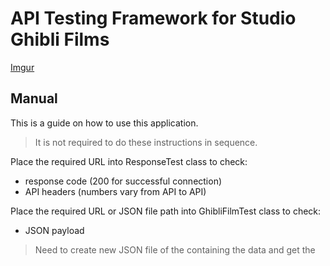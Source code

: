 # API Testing Framework for Studio Ghibli Films

[Imgur](https://i.imgur.com/Sk8wuRN.png)

## Manual

This is a guide on how to use this application.

> It is not required to do these instructions in sequence.

Place the required URL into ResponseTest class to check:

  - response code (200 for successful connection)
  - API headers (numbers vary from API to API)

Place the required URL or JSON file path into GhibliFilmTest class to check:

  - JSON payload

> Need to create new JSON file of the containing the data and get the  

